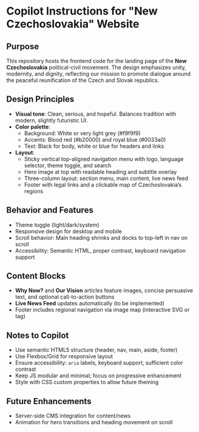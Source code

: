 # Copilot Instructions for "New Czechoslovakia" Website

## Purpose
This repository hosts the frontend code for the landing page of the **New Czechoslovakia** political-civil movement. The design emphasizes unity, modernity, and dignity, reflecting our mission to promote dialogue around the peaceful reunification of the Czech and Slovak republics.

## Design Principles
- **Visual tone**: Clean, serious, and hopeful. Balances tradition with modern, slightly futuristic UI.
- **Color palette**: 
  - Background: White or very light grey (#f9f9f9)
  - Accents: Blood red (#b20000) and royal blue (#0033a0)
  - Text: Black for body, white or blue for headers and links
- **Layout**: 
  - Sticky vertical top-aligned navigation menu with logo, language selector, theme toggle, and search
  - Hero image at top with readable heading and subtitle overlay
  - Three-column layout: section menu, main content, live news feed
  - Footer with legal links and a clickable map of Czechoslovakia’s regions

## Behavior and Features
- Theme toggle (light/dark/system)
- Responsive design for desktop and mobile
- Scroll behavior: Main heading shrinks and docks to top-left in nav on scroll
- Accessibility: Semantic HTML, proper contrast, keyboard navigation support

## Content Blocks
- **Why Now?** and **Our Vision** articles feature images, concise persuasive text, and optional call-to-action buttons
- **Live News Feed** updates automatically (to be implemented)
- Footer includes regional navigation via image map (interactive SVG or <map> tag)

## Notes to Copilot
- Use semantic HTML5 structure (header, nav, main, aside, footer)
- Use Flexbox/Grid for responsive layout
- Ensure accessibility: `aria` labels, keyboard support, sufficient color contrast
- Keep JS modular and minimal; focus on progressive enhancement
- Style with CSS custom properties to allow future theming

## Future Enhancements
- Server-side CMS integration for content/news
- Animation for hero transitions and heading movement on scroll
